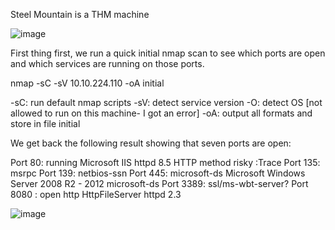 Steel Mountain is a THM machine 

![image](https://github.com/user-attachments/assets/c9a4dba0-4117-4d65-9e7f-3f8dd916f518)

First thing first, we run a quick initial nmap scan to see which ports are open and which services are running on those ports.

nmap -sC -sV 10.10.224.110 -oA initial  

-sC: run default nmap scripts
-sV: detect service version
-O: detect OS [not allowed to run on this machine- I got an error]
-oA: output all formats and store in file initial

We get back the following result showing that seven ports are open:

Port 80: running Microsoft IIS httpd 8.5 HTTP method risky :Trace
Port 135: msrpc 
Port 139: netbios-ssn
Port 445:  microsoft-ds       Microsoft Windows Server 2008 R2 - 2012 microsoft-ds
Port 3389: ssl/ms-wbt-server?
Port 8080 : open  http               HttpFileServer httpd 2.3




![image](https://github.com/user-attachments/assets/66f63413-c1bd-4ba1-9f8d-703c42515757)


